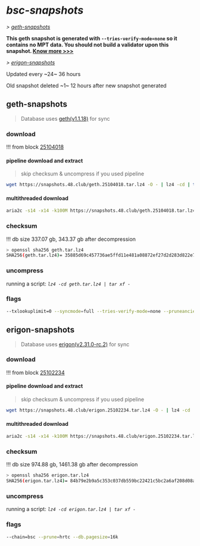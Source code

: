 # *bsc-snapshots*


*\> [geth-snapshots](#geth-snapshots)*

**This geth snapshot is generated with `--tries-verify-mode=none` so it contains no MPT data. You should not build a validator upon this snapshot. [Know more >>>](https://github.com/bnb-chain/bsc/pull/926)**

*\> [erigon-snapshots](#erigon-snapshots)*

Updated every ~24~ 36 hours

Old snapshot deleted ~1~ 12 hours after new snapshot generated

## geth-snapshots


> Database uses [geth(v1.1.18)](https://github.com/bnb-chain/bsc/releases/tag/v1.1.18) for sync


### download

<!-- begin_geth -->

!!! from block [25104018](https://bscscan.com/block/25104018)

#### pipeline download and extract
> skip checksum & uncompress if you used pipeline
```bash
wget https://snapshots.48.club/geth.25104018.tar.lz4 -O - | lz4 -cd | tar xf -
```

#### multithreaded download

```bash
aria2c -s14 -x14 -k100M https://snapshots.48.club/geth.25104018.tar.lz4 -o geth.tar.lz4
```


### checksum

!!! db size 337.07 gb, 343.37 gb after decompression
```bash
> openssl sha256 geth.tar.lz4
SHA256(geth.tar.lz4)= 35885d69c457736ae5ffd11e481a08872ef27d2d283d822e71b81f86a6cd0ecf
```

<!-- end_geth -->

### uncompress


running a script: _`lz4 -cd geth.tar.lz4 | tar xf -`_


### flags


```bash
--txlookuplimit=0 --syncmode=full --tries-verify-mode=none --pruneancient=true --diffblock=5000
```


## erigon-snapshots


> Database uses [erigon(v2.31.0-rc.2)](https://github.com/ledgerwatch/erigon/releases/tag/v2.31.0-rc.2) for sync


### download

<!-- begin_erigon -->

!!! from block [25102234](https://bscscan.com/block/25102234)

#### pipeline download and extract
> skip checksum & uncompress if you used pipeline
```bash
wget https://snapshots.48.club/erigon.25102234.tar.lz4 -O - | lz4 -cd | tar xf -
```

#### multithreaded download

```bash
aria2c -s14 -x14 -k100M https://snapshots.48.club/erigon.25102234.tar.lz4 -o erigon.tar.lz4
```


### checksum

!!! db size 974.88 gb, 1461.38 gb after decompression
```bash
> openssl sha256 erigon.tar.lz4
SHA256(erigon.tar.lz4)= 84b79e2b9a5c353c037db559bc22421c5bc2a6af208d08a7bac52d1d8b1a1ce4
```

<!-- end_erigon -->


### uncompress


running a script: _`lz4 -cd erigon.tar.lz4 | tar xf -`_


### flags


```bash
--chain=bsc --prune=hrtc --db.pagesize=16k
```
